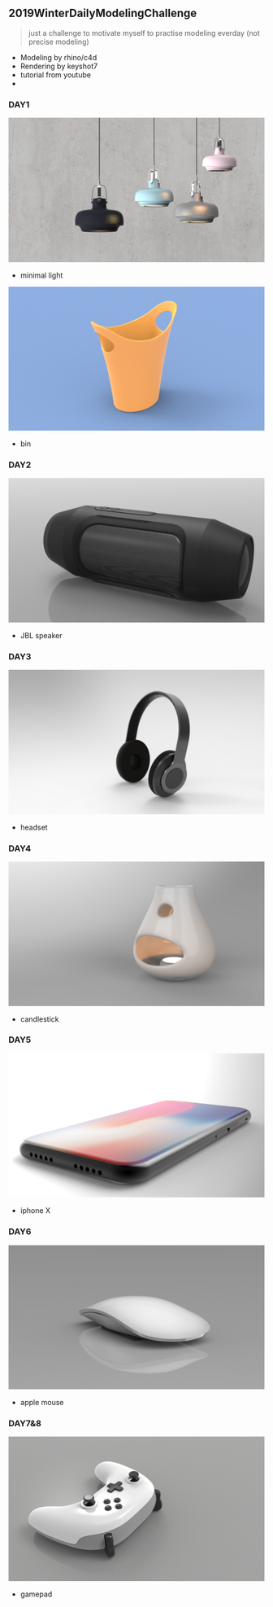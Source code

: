  ## 2019WinterDailyModelingChallenge
> just a challenge to motivate myself to practise modeling everday (not precise modeling)
 
- Modeling by rhino/c4d
- Rendering by keyshot7
- tutorial from youtube
- 
  
  
  
  
### DAY1
![](https://github.com/hawthornnn/2019WinterDailyModelingChallenge/blob/master/day1/untitled.6.png)
- minimal light

![](https://github.com/hawthornnn/2019WinterDailyModelingChallenge/blob/master/day1/untitled.11.png)
- bin

### DAY2
![](https://github.com/hawthornnn/2019WinterDailyModelingChallenge/blob/master/day2/untitled.14.png)
- JBL speaker

### DAY3
![](https://github.com/hawthornnn/2019WinterDailyModelingChallenge/blob/master/day3/untitled.18.png)
- headset 

### DAY4
![](https://github.com/hawthornnn/2019WinterDailyModelingChallenge/blob/master/day4/untitled.23.png)
- candlestick

### DAY5
![](https://github.com/hawthornnn/2019WinterDailyModelingChallenge/blob/master/day5/untitled.28.png)
- iphone X

### DAY6
![](https://github.com/hawthornnn/2019WinterDailyModelingChallenge/blob/master/day6/untitled.30.png)
- apple mouse

### DAY7&8
![](https://github.com/hawthornnn/2019WinterDailyModelingChallenge/blob/master/day7-8/untitled.35.png)
- gamepad
